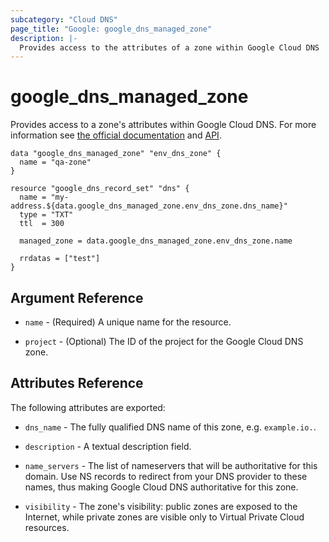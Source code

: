```yaml
---
subcategory: "Cloud DNS"
page_title: "Google: google_dns_managed_zone"
description: |-
  Provides access to the attributes of a zone within Google Cloud DNS
---
```


# google\_dns\_managed\_zone

Provides access to a zone's attributes within Google Cloud DNS.
For more information see
[the official documentation](https://cloud.google.com/dns/zones/)
and
[API](https://cloud.google.com/dns/api/v1/managedZones).

```hcl
data "google_dns_managed_zone" "env_dns_zone" {
  name = "qa-zone"
}

resource "google_dns_record_set" "dns" {
  name = "my-address.${data.google_dns_managed_zone.env_dns_zone.dns_name}"
  type = "TXT"
  ttl  = 300

  managed_zone = data.google_dns_managed_zone.env_dns_zone.name

  rrdatas = ["test"]
}
```

## Argument Reference

* `name` - (Required) A unique name for the resource.

* `project` - (Optional) The ID of the project for the Google Cloud DNS zone.

## Attributes Reference

The following attributes are exported:

* `dns_name` - The fully qualified DNS name of this zone, e.g. `example.io.`.

* `description` - A textual description field.

* `name_servers` - The list of nameservers that will be authoritative for this
    domain. Use NS records to redirect from your DNS provider to these names,
    thus making Google Cloud DNS authoritative for this zone.

* `visibility` - The zone's visibility: public zones are exposed to the Internet,
    while private zones are visible only to Virtual Private Cloud resources.
